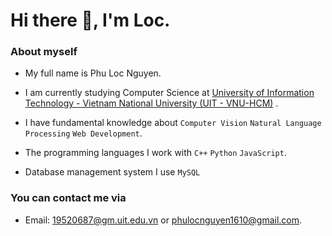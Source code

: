 # Hi there :wave:, I'm Loc.

### About myself
- My full name is Phu Loc Nguyen.
- I am currently studying Computer Science at [University of Information Technology - Vietnam National University (UIT - VNU-HCM)](https://en.uit.edu.vn/overview-vnuhcm-university-information-technology)  .
- I have fundamental knowledge about ```Computer Vision``` ```Natural Language Processing``` ```Web Development```.

- The programming languages I work with ```C++``` ```Python``` ```JavaScript```.

- Database management system I use ```MySQL```

### You can contact me via
- Email: 19520687@gm.uit.edu.vn or phulocnguyen1610@gmail.com.



